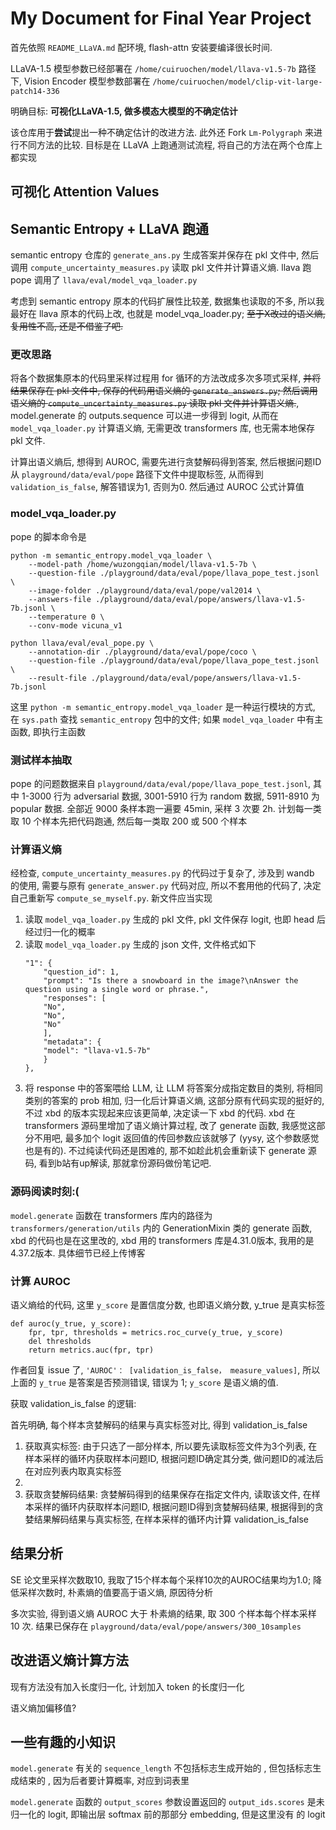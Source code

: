 # My Document for Final Year Project

首先依照 `README_LLaVA.md` 配环境, flash-attn 安装要编译很长时间.

LLaVA-1.5 模型参数已经部署在 `/home/cuiruochen/model/llava-v1.5-7b` 路径下, Vision Encoder 模型参数部署在 `/home/cuiruochen/model/clip-vit-large-patch14-336`

明确目标: **可视化LLaVA-1.5, 做多模态大模型的不确定估计**

该仓库用于**尝试**提出一种不确定估计的改进方法. 此外还 Fork  `Lm-Polygraph` 来进行不同方法的比较. 目标是在 LLaVA 上跑通测试流程, 将自己的方法在两个仓库上都实现

## 可视化 Attention Values

## Semantic Entropy + LLaVA 跑通

semantic entropy 仓库的 `generate_ans.py` 生成答案并保存在 pkl 文件中, 然后调用 `compute_uncertainty_measures.py` 读取 pkl 文件并计算语义熵. llava 跑 pope 调用了 `llava/eval/model_vqa_loader.py`

考虑到 semantic entropy 原本的代码扩展性比较差, 数据集也读取的不多, 所以我最好在 llava 原本的代码上改, 也就是 model_vqa_loader.py; ~~至于X改过的语义熵, 复用性不高, 还是不借鉴了吧.~~

### 更改思路

将各个数据集原本的代码里采样过程用 for 循环的方法改成多次多项式采样, ~~并将结果保存在 pkl 文件中, 保存的代码用语义熵的 `generate_answers.py`; 然后调用语义熵的 `compute_uncertainty_measures.py` 读取 pkl 文件并计算语义熵.~~, model.generate 的 outputs.sequence 可以进一步得到 logit, 从而在 `model_vqa_loader.py` 计算语义熵, 无需更改 transformers 库, 也无需本地保存 pkl 文件.

计算出语义熵后, 想得到 AUROC, 需要先进行贪婪解码得到答案, 然后根据问题ID从 `playground/data/eval/pope` 路径下文件中提取标签, 从而得到 `validation_is_false`, 解答错误为1, 否则为0. 然后通过 AUROC 公式计算值


### model_vqa_loader.py

pope 的脚本命令是

```
python -m semantic_entropy.model_vqa_loader \
    --model-path /home/wuzongqian/model/llava-v1.5-7b \
    --question-file ./playground/data/eval/pope/llava_pope_test.jsonl \
    --image-folder ./playground/data/eval/pope/val2014 \
    --answers-file ./playground/data/eval/pope/answers/llava-v1.5-7b.jsonl \
    --temperature 0 \
    --conv-mode vicuna_v1

python llava/eval/eval_pope.py \
    --annotation-dir ./playground/data/eval/pope/coco \
    --question-file ./playground/data/eval/pope/llava_pope_test.jsonl \
    --result-file ./playground/data/eval/pope/answers/llava-v1.5-7b.jsonl
```

这里 `python -m semantic_entropy.model_vqa_loader` 是一种运行模块的方式, 在 `sys.path` 查找 `semantic_entropy` 包中的文件; 如果 `model_vqa_loader` 中有主函数, 即执行主函数


### 测试样本抽取

pope 的问题数据来自 `playground/data/eval/pope/llava_pope_test.jsonl`, 其中 1-3000 行为 adversarial 数据, 3001-5910 行为 random 数据, 5911-8910 为 popular 数据. 全部近 9000 条样本跑一遍要 45min, 采样 3 次要 2h. 计划每一类取 10 个样本先把代码跑通, 然后每一类取 200 或 500 个样本

### 计算语义熵

经检查, `compute_uncertainty_measures.py` 的代码过于复杂了, 涉及到 wandb 的使用, 需要与原有 `generate_answer.py` 代码对应, 所以不套用他的代码了, 决定自己重新写 `compute_se_myself.py`. 新文件应当实现

1. 读取 `model_vqa_loader.py` 生成的 pkl 文件, pkl 文件保存 logit, 也即 head 后经过归一化的概率
2. 读取 `model_vqa_loader.py` 生成的 json 文件, 文件格式如下
    ```
    "1": {
        "question_id": 1,
        "prompt": "Is there a snowboard in the image?\nAnswer the question using a single word or phrase.",
        "responses": [
        "No",
        "No",
        "No"
        ],
        "metadata": {
        "model": "llava-v1.5-7b"
        }
    },
    ```
3. 将 response 中的答案喂给 LLM, 让 LLM 将答案分成指定数目的类别, 将相同类别的答案的 prob 相加, 归一化后计算语义熵, 这部分原有代码实现的挺好的, 不过 xbd 的版本实现起来应该更简单, 决定读一下 xbd 的代码. xbd 在 transformers 源码里增加了语义熵计算过程, 改了 generate 函数, 我感觉这部分不用吧, 最多加个 logit 返回值的传回参数应该就够了 (yysy, 这个参数感觉也是有的). 不过纯读代码还是困难的, 那不如趁此机会重新读下 generate 源码, 看到b站有up解读, 那就拿份源码做份笔记吧.


### 源码阅读时刻:(

`model.generate` 函数在 transformers 库内的路径为 `transformers/generation/utils` 内的 GenerationMixin 类的 generate 函数, xbd 的代码也是在这里改的, xbd 用的 transformers 库是4.31.0版本, 我用的是4.37.2版本. 具体细节已经上传博客


### 计算 AUROC

语义熵给的代码, 这里 `y_score` 是置信度分数, 也即语义熵分数, y_true 是真实标签

```
def auroc(y_true, y_score):
    fpr, tpr, thresholds = metrics.roc_curve(y_true, y_score)
    del thresholds
    return metrics.auc(fpr, tpr)
```

作者回复 issue 了, `'AUROC'： [validation_is_false， measure_values]`, 所以上面的 `y_true` 是答案是否预测错误, 错误为 1; `y_score` 是语义熵的值. 


获取 validation_is_false 的逻辑:

首先明确, 每个样本贪婪解码的结果与真实标签对比, 得到 validation_is_false

1. 获取真实标签: 由于只选了一部分样本, 所以要先读取标签文件为3个列表, 在样本采样的循环内获取样本问题ID, 根据问题ID确定其分类, 做问题ID的减法后在对应列表内取真实标签
2. 
3. 获取贪婪解码结果: 贪婪解码得到的结果保存在指定文件内, 读取该文件, 在样本采样的循环内获取样本问题ID, 根据问题ID得到贪婪解码结果, 根据得到的贪婪结果解码结果与真实标签, 在样本采样的循环内计算 validation_is_false

## 结果分析

SE 论文里采样次数取10, 我取了15个样本每个采样10次的AUROC结果均为1.0; 降低采样次数时, 朴素熵的值要高于语义熵, 原因待分析

多次实验, 得到语义熵 AUROC 大于 朴素熵的结果, 取 300 个样本每个样本采样 10 次. 结果已保存在 `playground/data/eval/pope/answers/300_10samples`

## 改进语义熵计算方法

现有方法没有加入长度归一化, 计划加入 token 的长度归一化

语义熵加偏移值?

## 一些有趣的小知识

`model.generate` 有关的 `sequence_length` 不包括标志生成开始的 <bos>, 但包括标志生成结束的 <eos>, 因为后者要计算概率, 对应到词表里

`model.generate` 函数的 `output_scores` 参数设置返回的 `output_ids.scores` 是未归一化的 logit, 即输出层 softmax 前的那部分 embedding, 但是这里没有 <eos> 的 logit